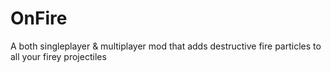 # OnFire
A both singleplayer &amp; multiplayer mod that adds destructive fire particles to all your firey projectiles
